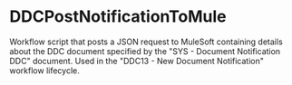 # DDCPostNotificationToMule
Workflow script that posts a JSON request to MuleSoft containing details about the DDC document specified by the "SYS - Document Notification DDC" document.
Used in the "DDC13 - New Document Notification" workflow lifecycle.
